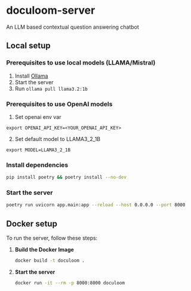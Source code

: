 # doculoom-server

An LLM based contextual question answering chatbot

## Local setup

### Prerequisites to use local models (LLAMA/Mistral)

1. Install [Ollama](https://ollama.com/download/linux)
2. Start the server
3. Run ```ollama pull llama3.2:1b```

### Prerequisites to use OpenAI models

1. Set openai env var 
```commandline
export OPENAI_API_KEY=<YOUR_OPENAI_API_KEY>
```
2. Set default model to LLAMA3_2_1B
```commandline
export MODEL=LLAMA3_2_1B
```

### Install dependencies

```bash
pip install poetry && poetry install --no-dev
```

### Start the server
```bash
poetry run uvicorn app.main:app --reload --host 0.0.0.0 --port 8000
```


## Docker setup 

To run the server, follow these steps:

1. **Build the Docker Image**

   ```bash
   docker build -t doculoom .
   ```
   
2. **Start the server**

   ```bash
   docker run -it --rm -p 8000:8000 doculoom
   ```

